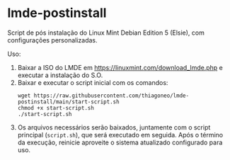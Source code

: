 # lmde-postinstall
Script de pós instalação do Linux Mint Debian Edition 5 (Elsie), com configurações personalizadas.

Uso:
1. Baixar a ISO do LMDE em https://linuxmint.com/download_lmde.php e executar a instalação do S.O.
2. Baixar e executar o script inicial com os comandos:
   ```
   wget https://raw.githubusercontent.com/thiagoneo/lmde-postinstall/main/start-script.sh
   chmod +x start-script.sh
   ./start-script.sh
   ```
3. Os arquivos necessários serão baixados, juntamente com o script principal (`script.sh`), que será executado em seguida. Após o término da execução, reinicie aproveite o sistema atualizado configurado para uso.
